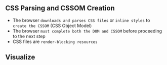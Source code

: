 ## CSS Parsing and CSSOM Creation

- The browser `downloads and parses CSS files` or `inline styles` to `create the CSSOM` (CSS Object Model)
- The browser `must complete both the DOM and CSSOM` before proceeding to the next step
- CSS files are `render-blocking resources`

## Visualize
